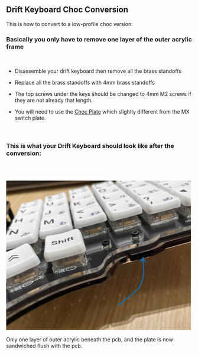 ## Drift Keyboard Choc Conversion
This is how to convert to a low-profile choc version:  

### Basically you only have to remove one layer of the outer acrylic frame  
<br/>

 - Disassemble your drift keyboard then remove all the brass standoffs  
 
 - Replace all the brass standoffs with 4mm brass standoffs  
 
 - The top screws under the keys should be changed to 4mm M2 screws if they are not already that length.  
 
 - You will need to use the [Choc Plate](https://github.com/Timception/3d-printables/tree/main/v3/plates) which slightly different from the MX switch plate.  
 <br/><br/>  
 
### This is what your Drift Keyboard should look like after the conversion:  
<br/><br/>  

<img src="choc-conversion.jpg" width="500">  

Only one layer of outer acrylic beneath the pcb, and the plate is now sandwiched flush with the pcb.